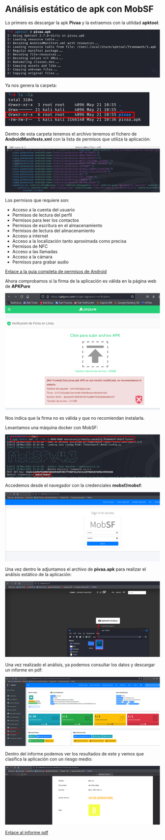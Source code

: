 # Análisis estático de apk con MobSF

Lo primero es descargar la apk **Pivaa** y la extraemos con la utilidad **apktool**:

![pivaa.apk](Imagenes/1.png)

Ya nos genera la carpeta:

![pivaa.apk](Imagenes/2.png)

Dentro de esta carpeta tenemos el archivo tenemos el fichero de **AndroidManifests.xml** con la lista de permisos que utiliza la aplicación:

![pivaa.apk](Imagenes/3.png)

Los permisos que requiere son:

- Acceso a la cuenta del usuario
- Permisos de lectura del perfil
- Permisos para leer los contactos
- Permisos de escritura en el almacenamiento
- Permisos de lectura del almacenamiento
- Acceso a internet
- Acceso a la localización tanto aproximada como precisa
- Permisos de NFC
- Acceso a las llamadas
- Acceso a la cámara
- Permisos para grabar audio

[Enlace a la guia completa de permisos de Android](https://developer.android.com/reference/android/Manifest.permission)

Ahora comprobamos si la firma de la aplicación es válida en la página web de **APKPure**

![pivaa.apk](Imagenes/4.png)

Nos indica que la firma no es válida y que no recomiendan instalarla.

Levantamos una máquina docker con MobSF:

![pivaa.apk](Imagenes/5.png)

Accedemos desde el navegador con la credenciales **mobsf/mobsf**:

![pivaa.apk](Imagenes/6.png)

Una vez dentro le adjuntamos el archivo de **pivaa.apk** para realizar el análisis estático de la aplicación:

![pivaa.apk](Imagenes/7.png)

Una vez realizado el análisis, ya podemos consultar los datos y descargar un informe en pdf:

![pivaa.apk](Imagenes/8.png)

Dentro del informe podemos ver los resultados de este y vemos que clasifica la aplicación con un riesgo medio:

![pivaa.apk](Imagenes/9.png)

[Enlace al informe pdf](Informe/informe.pdf)
